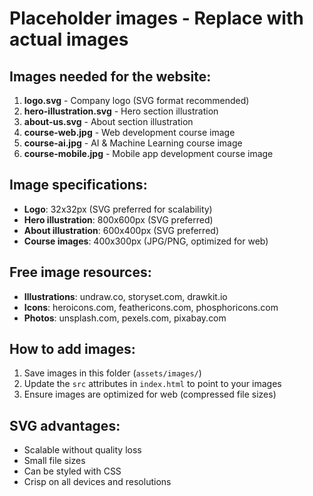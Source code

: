 # Placeholder images - Replace with actual images

## Images needed for the website:

1. **logo.svg** - Company logo (SVG format recommended)
2. **hero-illustration.svg** - Hero section illustration
3. **about-us.svg** - About section illustration  
4. **course-web.jpg** - Web development course image
5. **course-ai.jpg** - AI & Machine Learning course image
6. **course-mobile.jpg** - Mobile app development course image

## Image specifications:

- **Logo**: 32x32px (SVG preferred for scalability)
- **Hero illustration**: 800x600px (SVG preferred)
- **About illustration**: 600x400px (SVG preferred)
- **Course images**: 400x300px (JPG/PNG, optimized for web)

## Free image resources:

- **Illustrations**: undraw.co, storyset.com, drawkit.io
- **Icons**: heroicons.com, feathericons.com, phosphoricons.com
- **Photos**: unsplash.com, pexels.com, pixabay.com

## How to add images:

1. Save images in this folder (`assets/images/`)
2. Update the `src` attributes in `index.html` to point to your images
3. Ensure images are optimized for web (compressed file sizes)

## SVG advantages:

- Scalable without quality loss
- Small file sizes
- Can be styled with CSS
- Crisp on all devices and resolutions
